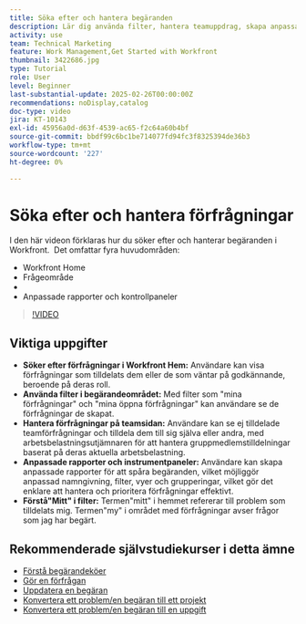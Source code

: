 ```yaml
---
title: Söka efter och hantera begäranden
description: Lär dig använda filter, hantera teamuppdrag, skapa anpassade rapporter och kontrollpaneler och förtydliga innebörden av"my" i olika sammanhang för effektiv begärandehantering.
activity: use
team: Technical Marketing
feature: Work Management,Get Started with Workfront
thumbnail: 3422686.jpg
type: Tutorial
role: User
level: Beginner
last-substantial-update: 2025-02-26T00:00:00Z
recommendations: noDisplay,catalog
doc-type: video
jira: KT-10143
exl-id: 45956a0d-d63f-4539-ac65-f2c64a60b4bf
source-git-commit: bbdf99c6bc1be714077fd94fc3f8325394de36b3
workflow-type: tm+mt
source-wordcount: '227'
ht-degree: 0%

---
```


# Söka efter och hantera förfrågningar

I den här videon förklaras hur du söker efter och hanterar begäranden i Workfront. &#x200B; Det omfattar fyra huvudområden:

* Workfront Home
* Frågeområde
* &#x200B;
* Anpassade rapporter och kontrollpaneler


>[!VIDEO](https://video.tv.adobe.com/v/3422686/?quality=12&learn=on&enablevpops=1)

## Viktiga uppgifter

* **Söker efter förfrågningar i Workfront Hem:** Användare kan visa förfrågningar som tilldelats dem eller de som väntar på godkännande, beroende på deras roll. &#x200B;
* **Använda filter i begärandeområdet:** Med filter som &quot;mina förfrågningar&quot; och &quot;mina öppna förfrågningar&quot; kan användare se de förfrågningar de skapat. &#x200B;
* **Hantera förfrågningar på teamsidan:** Användare kan se ej tilldelade teamförfrågningar och tilldela dem till sig själva eller andra, med arbetsbelastningsutjämnaren för att hantera gruppmedlemstilldelningar baserat på deras aktuella arbetsbelastning. &#x200B;
* **Anpassade rapporter och instrumentpaneler:** Användare kan skapa anpassade rapporter för att spåra begäranden, vilket möjliggör anpassad namngivning, filter, vyer och grupperingar, vilket gör det enklare att hantera och prioritera förfrågningar effektivt. &#x200B;
* **Förstå&quot;Mitt&quot; i filter:** Termen&quot;mitt&quot; i hemmet refererar till problem som tilldelats mig. Termen&quot;my&quot; i området med förfrågningar avser frågor som jag har begärt. &#x200B;


## Rekommenderade självstudiekurser i detta ämne

* [Förstå begärandeköer](/help/manage-work/request-queues/understand-request-queues.md)
* [Gör en förfrågan](/help/manage-work/issues-requests/make-a-request.md)
* [Uppdatera en begäran](/help/manage-work/issues-requests/update-a-request.md)
* [Konvertera ett problem/en begäran till ett projekt](/help/manage-work/issues-requests/create-a-project-from-a-request.md)
* [Konvertera ett problem/en begäran till en uppgift](/help/manage-work/issues-requests/convert-issues-to-other-work-items.md)

